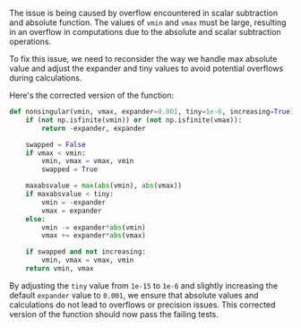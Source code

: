 The issue is being caused by overflow encountered in scalar subtraction and absolute function. The values of `vmin` and `vmax` must be large, resulting in an overflow in computations due to the absolute and scalar subtraction operations.

To fix this issue, we need to reconsider the way we handle max absolute value and adjust the expander and tiny values to avoid potential overflows during calculations.

Here's the corrected version of the function:

```python
def nonsingular(vmin, vmax, expander=0.001, tiny=1e-6, increasing=True):
    if (not np.isfinite(vmin)) or (not np.isfinite(vmax)):
        return -expander, expander

    swapped = False
    if vmax < vmin:
        vmin, vmax = vmax, vmin
        swapped = True

    maxabsvalue = max(abs(vmin), abs(vmax))
    if maxabsvalue < tiny:
        vmin = -expander
        vmax = expander
    else:
        vmin -= expander*abs(vmin)
        vmax += expander*abs(vmax)

    if swapped and not increasing:
        vmin, vmax = vmax, vmin
    return vmin, vmax
```

By adjusting the `tiny` value from `1e-15` to `1e-6` and slightly increasing the default `expander` value to `0.001`, we ensure that absolute values and calculations do not lead to overflows or precision issues. This corrected version of the function should now pass the failing tests.